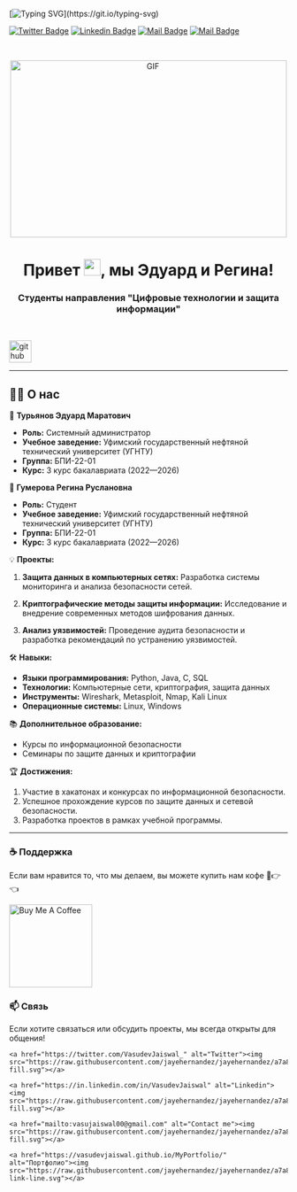 <!-- Typing SVG -->

[![Typing SVG](https://readme-typing-svg.herokuapp.com?size=24&width=600&lines=Добро+пожаловать+на+GitHub+профиль+Эдуарда+и+Регины!)](https://git.io/typing-svg)

[![Twitter Badge](https://img.shields.io/badge/-@VasuJaiswal00-1ca0f1?style=flat&labelColor=1ca0f1&logo=twitter&logoColor=white&link=https://twitter.com/VasuJaiswal00)](https://twitter.com/VasuJaiswal00) [![Linkedin Badge](https://img.shields.io/badge/-VasudevJaiswal-440b89192?style=flat&labelColor=0e76a8&logo=linkedin&logoColor=white)](https://in.linkedin.com/in/VasudevJaiswal) [![Mail Badge](https://img.shields.io/badge/-V_vasu49-e84393?style=flat&labelColor=e84393&logo=instagram&logoColor=white)](https://www.instagram.com/VasudevJaiswal) [![Mail Badge](https://img.shields.io/badge/-Vasujaiswal00@-c0392b?style=flat&labelColor=c0392b&logo=gmail&logoColor=white)](mailto:vasujaiswal00@gmail.com)

<br> 

 <p align="center">

<img align="center" alt="GIF" src="https://github.com/abhisheknaiidu/abhisheknaiidu/blob/master/code.gif?raw=true" width="500" height="320" />

</p>

<h1 align="center">Привет <img src="https://raw.githubusercontent.com/MartinHeinz/MartinHeinz/master/wave.gif" width="30px">, мы Эдуард и Регина!</h1>

<h3 align="center">Студенты направления "Цифровые технологии и защита информации"</h3>

<br>

[<img src='https://cdn.jsdelivr.net/npm/simple-icons@3.0.1/icons/github.svg' alt='github' height='40'>](https://github.com/VasudevJaiswal) 


----



## 🙋‍♂️ О нас

🚀 **Турьянов Эдуард Маратович**  
- **Роль:** Системный администратор  
- **Учебное заведение:** Уфимский государственный нефтяной технический университет (УГНТУ)  
- **Группа:** БПИ-22-01  
- **Курс:** 3 курс бакалавриата (2022—2026)  

🚀 **Гумерова Регина Руслановна**  
- **Роль:** Студент  
- **Учебное заведение:** Уфимский государственный нефтяной технический университет (УГНТУ)  
- **Группа:** БПИ-22-01  
- **Курс:** 3 курс бакалавриата (2022—2026)  

💡 **Проекты:**

1. **Защита данных в компьютерных сетях:** Разработка системы мониторинга и анализа безопасности сетей.

2. **Криптографические методы защиты информации:** Исследование и внедрение современных методов шифрования данных.

3. **Анализ уязвимостей:** Проведение аудита безопасности и разработка рекомендаций по устранению уязвимостей.

🛠️ **Навыки:**

- **Языки программирования:** Python, Java, C, SQL  
- **Технологии:** Компьютерные сети, криптография, защита данных  
- **Инструменты:** Wireshark, Metasploit, Nmap, Kali Linux  
- **Операционные системы:** Linux, Windows  

📚 **Дополнительное образование:**

- Курсы по информационной безопасности  
- Семинары по защите данных и криптографии  

🏆 **Достижения:**

1. Участие в хакатонах и конкурсах по информационной безопасности.
2. Успешное прохождение курсов по защите данных и сетевой безопасности.
3. Разработка проектов в рамках учебной программы.

***

### ☕ Поддержка

Если вам нравится то, что мы делаем, вы можете купить нам кофе 🥺👉👈

<p align="center">

<a href="https://www.buymeacoffee.com/" target="_blank"><img src="https://cdn.buymeacoffee.com/buttons/v2/default-red.png" alt="Buy Me A Coffee" width="150" ></a>

</p>

### 📫 Связь

Если хотите связаться или обсудить проекты, мы всегда открыты для общения!

<p align="center">

    <a href="https://twitter.com/VasudevJaiswal_" alt="Twitter"><img src="https://raw.githubusercontent.com/jayehernandez/jayehernandez/a7a82fe5586c5a4c293dc393b87d9c66df682b0b/readme/twitter-fill.svg"></a>

    <a href="https://in.linkedin.com/in/VasudevJaiswal" alt="Linkedin"><img src="https://raw.githubusercontent.com/jayehernandez/jayehernandez/a7a82fe5586c5a4c293dc393b87d9c66df682b0b/readme/linkedin-fill.svg"></a>

    <a href="mailto:vasujaiswal00@gmail.com" alt="Contact me"><img src="https://raw.githubusercontent.com/jayehernandez/jayehernandez/a7a82fe5586c5a4c293dc393b87d9c66df682b0b/readme/mail-fill.svg"></a>

    <a href="https://vasudevjaiswal.github.io/MyPortfolio/" alt="Портфолио"><img src="https://raw.githubusercontent.com/jayehernandez/jayehernandez/a7a82fe5586c5a4c293dc393b87d9c66df682b0b/readme/external-link-line.svg"></a>

</p>

<br/>

<!-- ![Visitor Count](https://profile-counter.glitch.me/VasudevJaiswal/count.svg) -->

